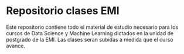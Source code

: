 # Repositorio clases EMI 
Este repositorio contiene todo el material de estudio necesario para los cursos de Data Science y Machine Learning dictados en la unidad de postgrado de la EMI. Las clases seran subidas a medida que el curso avance.
